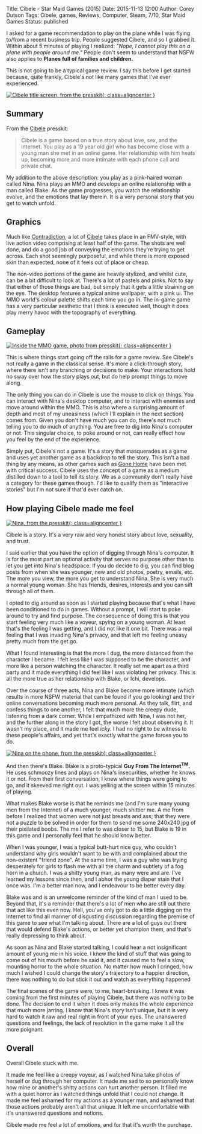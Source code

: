 Title: Cibele - Star Maid Games (2015)
Date: 2015-11-13 12:00
Author: Corey Dutson
Tags: Cibele, games, Reviews, Computer, Steam, 7/10, Star Maid Games
Status: published 

I asked for a game recommendation to play on the plane while I was flying to/from a recent business trip. People suggested Cibele, and so I grabbed it. Within about 5 minutes of playing I realized: _"Nope, I cannot play this on a plane with people around me."_ People don't seem to understand that NSFW also applies to **Planes full of families and children.**

This is not going to be a typical game review. I say this before I get started because, quite frankly, Cibele's not like many games that I've ever experienced.

<!-- PELICAN_END_SUMMARY -->

[![Cibele title screen, from the presskit]({filename}../../images/cibele-review-2015/Cibele_logo1280.png){: class=aligncenter }]({filename}../../images/cibele-review-2015/Cibele_logo1280.png)

## Summary
From the [Cibele](http://ninasays.so/cibele/) presskit:

> Cibele is a game based on a true story about love,
> sex, and the internet. You play as a 19 year old 
> girl who has become close with a young man she met
> in an online game. Her relationship with him heats
> up, becoming more and more intimate with each 
> phone call and private chat.

My addition to the above description: you play as a pink-haired woman called Nina. Nina plays an MMO and develops an online relationship with a man called Blake. As the game progresses, you watch the relationship evolve, and the emotions that lay therein. It is a very personal story that you get to watch unfold.

## Graphics

Much like [Contradiction]({filename}contradiction-pneuma-films-2015.md), a lot of [Cibele](http://ninasays.so/cibele/) takes place in an FMV-style, with live action video comprising at least half of the game. The shots are well done, and do a good job of conveying the emotions they're trying to get across. Each shot seemingly purposeful, and while there is more exposed skin than expected, none of it feels out of place or cheap.

The non-video portions of the game are heavily stylized, and whilst cute, can be a bit difficult to look at. There's a lot of pastels and pinks. Not to say that either of those things are bad, but simply that it gets a little straining on the eye. The desktop features a typical anime wallpaper, with a pink ui. The MMO world's colour palette shifts each time you go in. The in-game game has a very particular aesthetic that I think is executed well, though it does play merry havoc with the topography of everything.

## Gameplay

[![Inside the MMO game, photo from presskit]({filename}../../images/cibele-review-2015/cur_1.png){: class=aligncenter }]({filename}../../images/cibele-review-2015/cur_1.png)

This is where things start going off the rails for a game review. See Cibele's not really a game in the classical sense. It's more a click-through story, where there isn't any branching or decisions to make. Your interactions hold no sway over how the story plays out, but do help prompt things to move along.

The only thing you can do in Cibele is use the mouse to click on things. You can interact with Nina's desktop computer, and to interact with enemies and move around within the MMO. This is also where a surprising amount of depth and most of my uneasiness (which I'll explain in the next section) comes from. Given you don't have much you can do, there's not much telling you to do much of anything. You are free to dig into Nina's computer or not. This singular choice, to poke around or not, can really effect how you feel by the end of the experience.

Simply put, Cibele's not a game. It's a story that masquerades as a game and uses yet another game as a backdrop to tell the story. This isn't a bad thing by any means, as other games such as [Gone Home](http://www.gonehomegame.com/) have been met with critical success. Cibele uses the concept of a game as a medium distilled down to a tool to tell its story. We as a community don't really have a category for these games though. I'd like to qualify them as "interactive stories" but I'm not sure if that'd ever catch on.

## How playing Cibele made me feel

[![Nina, from the presskit]({filename}../../images/cibele-review-2015/cibele3.png){: class=aligncenter }]({filename}../../images/cibele-review-2015/cibele3.png)

Cibele is a story. It's a very raw and very honest story about love, sexuality, and trust. 

I said earlier that you have the option of digging through Nina's computer. It is for the most part an optional activity that serves no purpose other than to let you get into Nina's headspace. If you do decide to dig, you can find blog posts from when she was younger, new and old photos, poetry, emails, etc. The more you view, the more you get to understand Nina. She is very much a normal young woman. She has friends, desires, interests and you can sift through all of them.

I opted to dig around as soon as I started playing because that's what I have been conditioned to do in games. Without a prompt, I will start to poke around to try and find purpose. The consequence of doing this is that you start feeling very much like a voyeur, spying on a young woman. At least that's the feeling I was getting, and I did not like it one bit. There was a real feeling that I was invading Nina's privacy, and that left me feeling uneasy pretty much from the get go.

What I found interesting is that the more I dug, the more distanced from the character I became. I felt less like I was supposed to be the character, and more like a person watching the character. It really set me apart as a third party and it made everything I did feel like I was violating her privacy. This is all the more true as her relationship with Blake, or Ichi, develops. 

Over the course of three acts, Nina and Blake become more intimate (which results in more NSFW material that can be found if you go looking) and their online conversations becoming much more personal. As they talk, flirt, and confess things to one another, I felt that much more the creepy dude, listening from a dark corner. While I empathized with Nina, I was not her, and the further along in the story I got, the worse I felt about observing it. It wasn't my place, and it made me feel _icky._ I had no right to be witness to these people's affairs, and yet that's exactly what the game forces you to do.

[![Nina on the phone, from the presskit]({filename}../../images/cibele-review-2015/screenshot2.png){: class=aligncenter }]({filename}../../images/cibele-review-2015/screenshot2.png)

And then there's Blake. Blake is a proto-typical **Guy From The Internet<sup>TM</sup>.** He uses schmoozy lines and plays on Nina's insecurities, whether he knows it or not. From their first conversation, I knew where things were going to go, and it skeeved me right out. I was yelling at the screen within 15 minutes of playing.

What makes Blake worse is that he reminds me (and I'm sure many young men from the Internet) of a much younger, much shittier me. A me from before I realized that women were not just breasts and ass; that they were not a puzzle to be solved in order for them to send me some 240x240 jpg of their pixilated boobs. The me I refer to was closer to 15, but Blake is 19 in this game and I personally feel that he should know better. 

When I was younger, I was a typical butt-hurt nice guy, who couldn't understand why girls wouldn't want to be with and complained about the non-existent "friend zone". At the same time, I was a guy who was trying desperately for girls to flash me with all the charm and subtlety of a fog horn in a church. I was a shitty young man, as many were and are. I've learned my lessons since then, and I abhor the young diaper stain that I once was. I'm a better man now, and I endeavour to be better every day.

Blake was and is an unwelcome reminder of the kind of man I used to be. Beyond that, it's a reminder that there's a lot of men who are still out there that act like this even now. Hell, you've only got to do a little digging on the Internet to find all manner of disgusting discussion regarding the premise of this game to see what I'm talking about. There are a lot of guys out there that would defend Blake's actions, or better yet champion them, and that's really depressing to think about.

As soon as Nina and Blake started talking, I could hear a not insignificant amount of young me in his voice. I knew the kind of stuff that was going to come out of his mouth before he said it, and it caused me to feel a slow, mounting horror to the whole situation. No matter how much I cringed, how much I wished I could change the story's trajectory to a happier direction, there was nothing to do but stick it out and watch as everything happened

The final scenes of the game were, to me, heart-breaking. I knew it was coming from the first minutes of playing Cibele, but there was nothing to be done. The decision to end it when it does only makes the whole experience that much more jarring. I know that Nina's story isn't unique, but it is very hard to watch it raw and real right in front of your eyes. The unanswered questions and feelings, the lack of resolution in the game make it all the more poignant.

## Overall

Overall Cibele stuck with me. 

It made me feel like a creepy voyeur, as I watched Nina take photos of herself or dug through her computer. It made me sad to so personally know how mine or another's shitty actions can hurt another person. It filled me with a quiet horror as I watched things unfold that I could not change. It made me feel ashamed for my actions as a younger man, and ashamed that those actions probably aren't all that unique. It left me uncomfortable with it's unanswered questions and notions.

Cibele made me feel a lot of emotions, and for that it's worth the purchase. 
